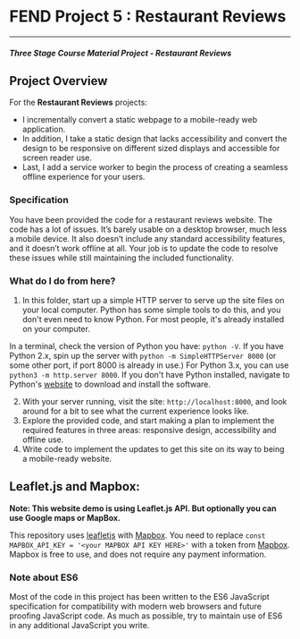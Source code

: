 # FEND Project 5 : Restaurant Reviews
---
#### _Three Stage Course Material Project - Restaurant Reviews_

## Project Overview

For the **Restaurant Reviews** projects:
  - I incrementally convert a static webpage to a mobile-ready web application.
  - In addition, I take a static design that lacks accessibility and convert the design to be responsive on different sized displays and accessible for screen reader use.
  - Last, I add a service worker to begin the process of creating a seamless offline experience for your users.

### Specification

You have been provided the code for a restaurant reviews website. The code has a lot of issues. It’s barely usable on a desktop browser, much less a mobile device. It also doesn’t include any standard accessibility features, and it doesn’t work offline at all. Your job is to update the code to resolve these issues while still maintaining the included functionality.

### What do I do from here?

1. In this folder, start up a simple HTTP server to serve up the site files on your local computer. Python has some simple tools to do this, and you don't even need to know Python. For most people, it's already installed on your computer.

In a terminal, check the version of Python you have: `python -V`. If you have Python 2.x, spin up the server with `python -m SimpleHTTPServer 8000` (or some other port, if port 8000 is already in use.) For Python 3.x, you can use `python3 -m http.server 8000`. If you don't have Python installed, navigate to Python's [website](https://www.python.org/) to download and install the software.

2. With your server running, visit the site: `http://localhost:8000`, and look around for a bit to see what the current experience looks like.
3. Explore the provided code, and start making a plan to implement the required features in three areas: responsive design, accessibility and offline use.
4. Write code to implement the updates to get this site on its way to being a mobile-ready website.

## Leaflet.js and Mapbox:
**Note: This website demo is using Leaflet.js API. But optionally you can use Google maps or MapBox.**

This repository uses [leafletjs](https://leafletjs.com/) with [Mapbox](https://www.mapbox.com/). You need to replace `const MAPBOX_API_KEY = '<your MAPBOX API KEY HERE>'` with a token from [Mapbox](https://www.mapbox.com/). Mapbox is free to use, and does not require any payment information.


### Note about ES6

Most of the code in this project has been written to the ES6 JavaScript specification for compatibility with modern web browsers and future proofing JavaScript code. As much as possible, try to maintain use of ES6 in any additional JavaScript you write.



